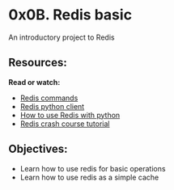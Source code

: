 # 0x0B. Redis basic

An introductory project to Redis

## Resources:

**Read or watch:**
- <a href="https://redis.io/commands" target="_blank">Redis commands</a>
- <a href="https://redis-py.readthedocs.io/en/stable/" target="_blank">Redis python client</a>
- <a href="https://realpython.com/python-redis/" target="_blank">How to use Redis with python</a>
- <a href="https://www.youtube.com/watch?v=Hbt56gFj998" target="_blank">Redis crash course tutorial</a>

## Objectives:


- Learn how to use redis for basic operations
- Learn how to use redis as a simple cache
